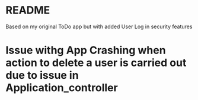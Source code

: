 # README

Based on my original ToDo app but with added User Log in security features

# Issue withg App Crashing when action to delete a user is carried out due to issue in Application_controller